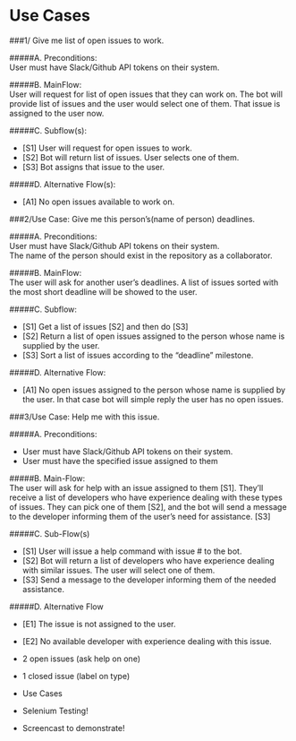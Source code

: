 # Use Cases 

###1/ Give me list of open issues to work.

#####A. Preconditions: <br /> 
User must have Slack/Github API tokens on their system.

#####B. MainFlow: <br /> 
User will request for list of open issues that they can work on. The bot will provide list of issues and the user would select one of them. That issue is assigned to the user now.

#####C. Subflow(s): <br /> 
- [S1] User will request for open issues to work.
- [S2] Bot will return list of issues. User selects one of them.
- [S3] Bot assigns that issue to the user.

#####D. Alternative Flow(s): <br /> 
- [A1] No open issues available to work on.

###2/Use Case: Give me this person’s(name of person) deadlines.

#####A. Preconditions: <br /> 
User must have Slack/Github API tokens on their system. <br /> 
The name of the person should exist in the repository as a collaborator.

#####B. MainFlow: <br /> 
The user will ask for another user’s deadlines. A list of issues sorted with the most short deadline will be showed to the user.

#####C. Subflow: <br /> 
- [S1] Get a list of issues [S2] and then do [S3]
- [S2] Return a list of open issues assigned to the person whose name is supplied by the user.
- [S3] Sort a list of issues according to the “deadline” milestone.

#####D. Alternative Flow: <br /> 
- [A1] No open issues assigned  to the person whose name is supplied by the user. In that case bot will simple reply the user has no open issues.



###3/Use Case: Help me with this issue.

#####A. Preconditions: <br /> 
- User must have Slack/Github API tokens on their system.
- User must have the specified issue assigned to them

#####B. Main-Flow: <br /> 
The user will ask for help with an issue assigned to them [S1]. They’ll receive a list of developers who have experience dealing with these types of issues. They can pick one of them [S2], and the bot will send a message to the developer informing them of the user’s need for assistance. [S3]

#####C. Sub-Flow(s)
- [S1] User will issue a help command with issue # to the bot.
- [S2] Bot will return a list of developers who have experience dealing with similar issues. The user will select one of them.
- [S3] Send a message to the developer informing them of the needed assistance.

#####D. Alternative Flow
- [E1] The issue is not assigned to the user.
- [E2] No available developer with experience dealing with this issue. 


- 2 open issues (ask help on one)
- 1 closed issue (label on type)


- Use Cases
- Selenium Testing! 
- Screencast to demonstrate!


